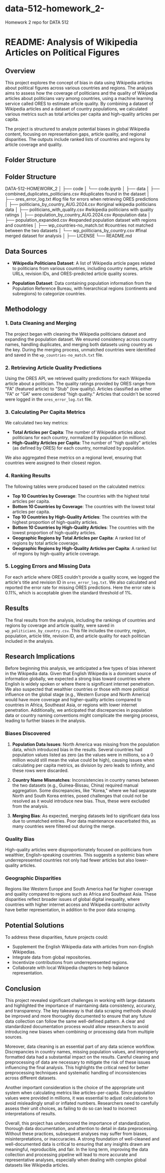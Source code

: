 # data-512-homework_2-
Homework 2 repo for DATA 512


# README: Analysis of Wikipedia Articles on Political Figures

## Overview

This project explores the concept of bias in data using Wikipedia articles about political figures across various countries and regions. The analysis aims to assess how the coverage of politicians and the quality of Wikipedia articles about politicians vary among countries, using a machine learning service called ORES to estimate article quality. By combining a dataset of Wikipedia articles and a dataset of country populations, we calculated various metrics such as total articles per capita and high-quality articles per capita.

The project is structured to analyze potential biases in global Wikipedia content, focusing on representation gaps, article quality, and regional disparities. The outputs include ranked lists of countries and regions by article coverage and quality.

## Folder Structure


## Folder Structure

DATA-512-HOMEWORK_2
│
├── code
│   └── code.ipynb
│
├── data
│   ├── combined_duplicates_politicians.csv     #duplicates found in the dataset
│   ├── ores_error_log.txt                      #log file for errors when retrieving ORES predictions
│   ├── politicians_by_country_AUG.2024.csv     #original wikipedia politicians data
│   ├── politicians_with_quality.csv            #wikipedia politicians with quality ratings
│   ├── population_by_country_AUG.2024.csv      #population data
│   ├── population_expanded.csv                 #expanded population dataset with regions and countries
│   ├── wp_countries-no_match.txt               #countries not matched between the two datasets
│   └── wp_politicians_by_country.csv           #final merged dataset for analysis
│
├── LICENSE
└── README.md



## Data Sources

- **Wikipedia Politicians Dataset**: A list of Wikipedia article pages related to politicians from various countries, including country names, article URLs, revision IDs, and ORES-predicted article quality scores.
  
- **Population Dataset**: Data containing population information from the Population Reference Bureau, with hierarchical regions (continents and subregions) to categorize countries.

## Methodology

### 1. Data Cleaning and Merging

The project began with cleaning the Wikipedia politicians dataset and expanding the population dataset. We ensured consistency across country names, handling duplicates, and merging both datasets using country as the key. During the merging process, unmatched countries were identified and saved in the `wp_countries-no_match.txt` file.

### 2. Retrieving Article Quality Predictions

Using the ORES API, we retrieved quality predictions for each Wikipedia article about a politician. The quality ratings provided by ORES range from "FA" (featured article) to "Stub" (low quality). Articles classified as either "FA" or "GA" were considered "high quality." Articles that couldn't be scored were logged in the `ores_error_log.txt` file.

### 3. Calculating Per Capita Metrics

We calculated two key metrics:
- **Total Articles per Capita**: The number of Wikipedia articles about politicians for each country, normalized by population (in millions).
- **High-Quality Articles per Capita**: The number of "high quality" articles (as defined by ORES) for each country, normalized by population.

We also aggregated these metrics on a regional level, ensuring that countries were assigned to their closest region.

### 4. Ranking Results

The following tables were produced based on the calculated metrics:
- **Top 10 Countries by Coverage**: The countries with the highest total articles per capita.
- **Bottom 10 Countries by Coverage**: The countries with the lowest total articles per capita.
- **Top 10 Countries by High-Quality Articles**: The countries with the highest proportion of high-quality articles.
- **Bottom 10 Countries by High-Quality Articles**: The countries with the lowest proportion of high-quality articles.
- **Geographic Regions by Total Articles per Capita**: A ranked list of regions by total article coverage.
- **Geographic Regions by High-Quality Articles per Capita**: A ranked list of regions by high-quality article coverage.

### 5. Logging Errors and Missing Data

For each article where ORES couldn't provide a quality score, we logged the article's title and revision ID in `ores_error_log.txt`. We also calculated and reported the error rate for missing ORES predictions. Here the error rate is 0.11%, which is acceptable given the standard threshold of 1%.

## Results

The final results from the analysis, including the rankings of countries and regions by coverage and article quality, were saved in `wp_politicians_by_country.csv`. This file includes the country, region, population, article title, revision ID, and article quality for each politician included in the analysis.

## Research Implications

Before beginning this analysis, we anticipated a few types of bias inherent in the Wikipedia data. Given that English Wikipedia is a dominant source of information globally, we expected a strong bias toward countries where English is widely spoken or where there is significant internet penetration. We also suspected that wealthier countries or those with more political influence on the global stage (e.g., Western Europe and North America) would have more coverage and higher-quality articles compared to countries in Africa, Southeast Asia, or regions with lower internet penetration. Additionally, we anticipated that discrepancies in population data or country naming conventions might complicate the merging process, leading to further biases in the analysis.

### Biases Discovered

1. **Population Data Issues**: North America was missing from the population data, which introduced bias in the results. Several countries had population values listed as zero (as the values were in millions, so a 0 million would still mean the value could be high), causing issues when calculating per capita metrics, as division by zero leads to infinity, and these rows were discarded.
   
2. **Country Name Mismatches**: Inconsistencies in country names between the two datasets (e.g., Guinea-Bissau, China) required manual aggregation. Some discrepancies, like "Korea," where we had separate North and South Korea entries, posed challenges that could not be resolved as it would introduce new bias. Thus, these were excluded from the analysis.

3. **Merging Bias**: As expected, merging datasets led to significant data loss due to unmatched entries. Poor data maintenance exacerbated this, as many countries were filtered out during the merge.

### Quality Bias

High-quality articles were disproportionately focused on politicians from wealthier, English-speaking countries. This suggests a systemic bias where underrepresented countries not only had fewer articles but also lower-quality articles.

### Geographic Disparities

Regions like Western Europe and South America had far higher coverage and quality compared to regions such as Africa and Southeast Asia. These disparities reflect broader issues of global digital inequality, where countries with higher internet access and Wikipedia contributor activity have better representation, in addition to the poor data scraping.

## Potential Solutions

To address these disparities, future projects could:
- Supplement the English Wikipedia data with articles from non-English Wikipedias.
- Integrate data from global repositories.
- Incentivize contributions from underrepresented regions.
- Collaborate with local Wikipedia chapters to help balance representation.

## Conclusion

This project revealed significant challenges in working with large datasets and highlighted the importance of maintaining data consistency, accuracy, and transparency. The key takeaway is that data scraping methods should be improved and more thoroughly documented to ensure that any future data collection can follow the same well-defined pattern. A clear and standardized documentation process would allow researchers to avoid introducing new biases when combining or processing data from multiple sources.

Moreover, data cleaning is an essential part of any data science workflow. Discrepancies in country names, missing population values, and improperly formatted data had a substantial impact on the results. Careful cleaning and preprocessing of data are necessary to mitigate the risk of these issues influencing the final analysis. This highlights the critical need for better preprocessing techniques and systematic handling of inconsistencies across different datasets.

Another important consideration is the choice of the appropriate unit system when calculating metrics like articles-per-capita. Since population values were provided in millions, it was essential to adjust calculations to avoid misleadingly small or inflated numbers. Researchers need to carefully assess their unit choices, as failing to do so can lead to incorrect interpretations of results.

Overall, this project has underscored the importance of standardization, thorough data documentation, and attention to detail in data preprocessing. Without these practices, subsequent analyses may suffer from biases, misinterpretations, or inaccuracies. A strong foundation of well-cleaned and well-documented data is critical to ensuring that any insights drawn are meaningful, reproducible, and fair. In the long term, improving the data collection and processing pipeline will lead to more accurate and representative analyses, especially when dealing with complex global datasets like Wikipedia articles.
